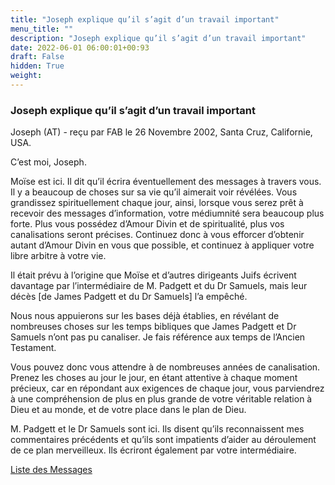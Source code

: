 ```yaml
---
title: "Joseph explique qu’il s’agit d’un travail important"
menu_title: ""
description: "Joseph explique qu’il s’agit d’un travail important"
date: 2022-06-01 06:00:01+00:93
draft: False
hidden: True
weight:
---
```

### Joseph explique qu’il s’agit d’un travail important

Joseph (AT) - reçu par FAB le 26 Novembre 2002, Santa Cruz, Californie, USA.

C’est moi, Joseph.

Moïse est ici. Il dit qu’il écrira éventuellement des messages à travers vous. Il y a beaucoup de choses sur sa vie qu’il aimerait voir révélées. Vous grandissez spirituellement chaque jour, ainsi, lorsque vous serez prêt à recevoir des messages d’information, votre médiumnité sera beaucoup plus forte. Plus vous possédez d’Amour Divin et de spiritualité, plus vos canalisations seront précises. Continuez donc à vous efforcer d’obtenir autant d’Amour Divin en vous que possible, et continuez à appliquer votre libre arbitre à votre vie.

Il était prévu à l’origine que Moïse et d’autres dirigeants Juifs écrivent davantage par l’intermédiaire de M. Padgett et du Dr Samuels, mais leur décès [de James Padgett et du Dr Samuels] l’a empêché.

Nous nous appuierons sur les bases déjà établies, en révélant de nombreuses choses sur les temps bibliques que James Padgett et Dr Samuels n’ont pas pu canaliser. Je fais référence aux temps de l’Ancien Testament.

Vous pouvez donc vous attendre à de nombreuses années de canalisation. Prenez les choses au jour le jour, en étant attentive à chaque moment précieux, car en répondant aux exigences de chaque jour, vous parviendrez à une compréhension de plus en plus grande de votre véritable relation à Dieu et au monde, et de votre place dans le plan de Dieu.

M. Padgett et le Dr Samuels sont ici. Ils disent qu’ils reconnaissent mes commentaires précédents et qu’ils sont impatients d’aider au déroulement de ce plan merveilleux. Ils écriront également par votre intermédiaire.

[Liste des Messages](/fr-contemporary-messages/fr-contemporary-messages-by-date-order/fr-contemporary-messages-2002)